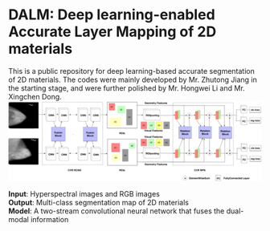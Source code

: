 # DALM: Deep learning-enabled Accurate Layer Mapping of 2D materials
This is a public repository for deep learning-based accurate segmentation of 2D materials. The codes were mainly developed by Mr. Zhutong Jiang in the starting stage, and were further polished by Mr. Hongwei Li and Mr. Xingchen Dong. 
![Framework](./framework.png)

<b>Input</b>: Hyperspectral images and RGB images \
<b>Output</b>: Multi-class segmentation map of 2D materials \
<b>Model</b>: A two-stream convolutional neural network that fuses the dual-modal information

